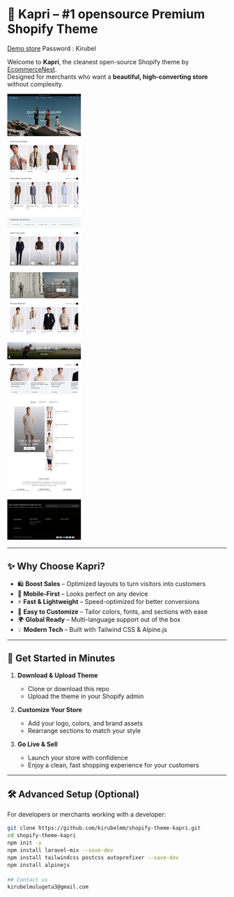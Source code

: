 # 🦁 Kapri – #1 opensource Premium Shopify Theme

[Demo store](https://kirubelm.myshopify.com/)
Password : Kirubel

Welcome to **Kapri**, the cleanest open-source Shopify theme by [EcommerceNest](https://ecommercenest.com).  
Designed for merchants who want a **beautiful, high-converting store** without complexity.

![Storefront Screenshot](assets/kapri-demo.png)

---

## ✨ Why Choose Kapri?

- 🛍 **Boost Sales** – Optimized layouts to turn visitors into customers  
- 📱 **Mobile-First** – Looks perfect on any device  
- ⚡ **Fast & Lightweight** – Speed-optimized for better conversions  
- 🎨 **Easy to Customize** – Tailor colors, fonts, and sections with ease  
- 🌍 **Global Ready** – Multi-language support out of the box  
- 💡 **Modern Tech** – Built with Tailwind CSS & Alpine.js  

---

## 🚀 Get Started in Minutes

1. **Download & Upload Theme**  
   - Clone or download this repo  
   - Upload the theme in your Shopify admin  

2. **Customize Your Store**  
   - Add your logo, colors, and brand assets  
   - Rearrange sections to match your style  

3. **Go Live & Sell**  
   - Launch your store with confidence  
   - Enjoy a clean, fast shopping experience for your customers  

---

## 🛠 Advanced Setup (Optional)

For developers or merchants working with a developer:

```bash
git clone https://github.com/kirubelmm/shopify-theme-kapri.git
cd shopify-theme-kapri
npm init -y
npm install laravel-mix --save-dev
npm install tailwindcss postcss autoprefixer --save-dev
npm install alpinejs

## Contact us
kirubelmulugeta3@gmail.com
